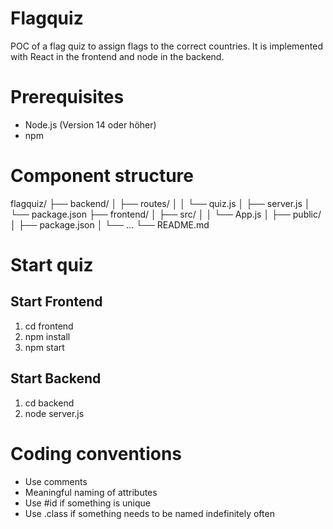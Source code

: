 # Flagquiz
POC of a flag quiz to assign flags to the correct countries. It is implemented with React in the frontend and node in the backend.

# Prerequisites
- Node.js (Version 14 oder höher)
- npm

# Component structure
flagquiz/
├── backend/
│   ├── routes/
│   │   └── quiz.js
│   ├── server.js
│   └── package.json
├── frontend/
│   ├── src/
│   │   └── App.js
│   ├── public/
│   ├── package.json
│   └── ...
└── README.md

# Start quiz
## Start Frontend
1. cd frontend
2. npm install
3. npm start

## Start Backend
1. cd backend
2. node server.js

# Coding conventions

- Use comments
- Meaningful naming of attributes
- Use #id if something is unique 
- Use .class if something needs to be named indefinitely often
